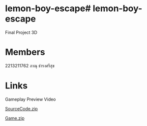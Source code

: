 # lemon-boy-escape# lemon-boy-escape
Final Project 3D

# Members
2213211762 ภาณุ ธำรงศรีสุข

# Links
Gameplay Preview Video

[SourceCode.zip](https://drive.google.com/file/d/1mEA0kIMMuWPNH1M4OlvFSlwS3RdWqV-K/view?usp=sharing)

[Game.zip](https://drive.google.com/file/d/1yxSxypoSYamk2LKELmuIA3cSubjvWGe7/view?usp=sharing)
